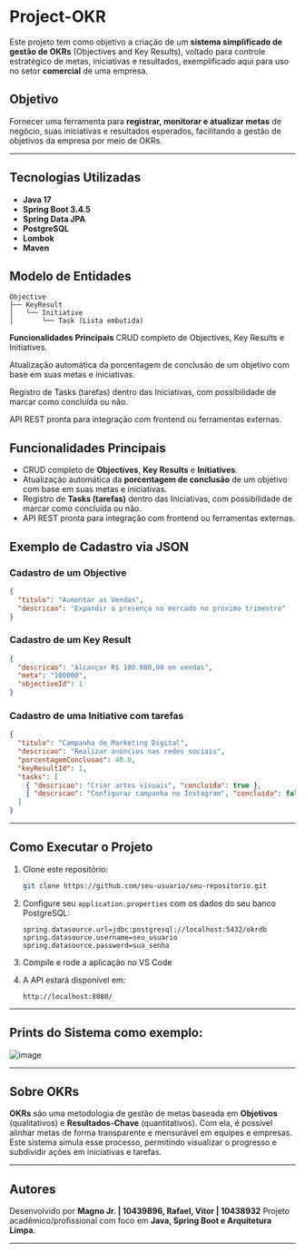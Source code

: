 # Project-OKR

Este projeto tem como objetivo a criação de um **sistema simplificado de gestão de OKRs** (Objectives and Key Results), voltado para controle estratégico de metas, iniciativas e resultados, exemplificado aqui para uso no setor **comercial** de uma empresa.

## Objetivo

Fornecer uma ferramenta para **registrar, monitorar e atualizar metas** de negócio, suas iniciativas e resultados esperados, facilitando a gestão de objetivos da empresa por meio de OKRs.

---

## Tecnologias Utilizadas

- **Java 17**
- **Spring Boot 3.4.5**
- **Spring Data JPA**
- **PostgreSQL**
- **Lombok**
- **Maven**

## Modelo de Entidades

```plaintext
Objective
├── KeyResult
│   └── Initiative
│       └── Task (Lista embutida)

```

**Funcionalidades Principais**
CRUD completo de Objectives, Key Results e Initiatives.

Atualização automática da porcentagem de conclusão de um objetivo com base em suas metas e iniciativas.

Registro de Tasks (tarefas) dentro das Iniciativas, com possibilidade de marcar como concluída ou não.

API REST pronta para integração com frontend ou ferramentas externas.

## Funcionalidades Principais

* CRUD completo de **Objectives**, **Key Results** e **Initiatives**.
* Atualização automática da **porcentagem de conclusão** de um objetivo com base em suas metas e iniciativas.
* Registro de **Tasks (tarefas)** dentro das Iniciativas, com possibilidade de marcar como concluída ou não.
* API REST pronta para integração com frontend ou ferramentas externas.

## Exemplo de Cadastro via JSON

### Cadastro de um Objective

```json
{
  "titulo": "Aumentar as Vendas",
  "descricao": "Expandir a presença no mercado no próximo trimestre"
}
```

### Cadastro de um Key Result

```json
{
  "descricao": "Alcançar R$ 100.000,00 em vendas",
  "meta": "100000",
  "objectiveId": 1
}
```

### Cadastro de uma Initiative com tarefas

```json
{
  "titulo": "Campanha de Marketing Digital",
  "descricao": "Realizar anúncios nas redes sociais",
  "porcentagemConclusao": 40.0,
  "keyResultId": 1,
  "tasks": [
    { "descricao": "Criar artes visuais", "concluida": true },
    { "descricao": "Configurar campanha no Instagram", "concluida": false }
  ]
}
```

---

## Como Executar o Projeto

1. Clone este repositório:

   ```bash
   git clone https://github.com/seu-usuario/seu-repositorio.git
   ```

2. Configure seu `application.properties` com os dados do seu banco PostgreSQL:

   ```properties
   spring.datasource.url=jdbc:postgresql://localhost:5432/okrdb
   spring.datasource.username=seu_usuario
   spring.datasource.password=sua_senha
   ```

3. Compile e rode a aplicação no VS Code

4. A API estará disponível em:

   ```
   http://localhost:8080/
   ```

---

## Prints do Sistema como exemplo:

![image](https://github.com/user-attachments/assets/1869ee61-6015-4be8-a43d-a3afea90ab6f)

---

## Sobre OKRs

**OKRs** são uma metodologia de gestão de metas baseada em **Objetivos** (qualitativos) e **Resultados-Chave** (quantitativos). Com ela, é possível alinhar metas de forma transparente e mensurável em equipes e empresas. Este sistema simula esse processo, permitindo visualizar o progresso e subdividir ações em iniciativas e tarefas.

---

## Autores

Desenvolvido por **Magno Jr. | 10439896, Rafael, Vitor | 10438932**
Projeto acadêmico/profissional com foco em **Java, Spring Boot e Arquitetura Limpa**.

---

